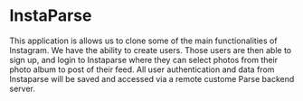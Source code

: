 # InstaParse
 This application is allows us to clone some of the main functionalities of Instagram. We have the ability to create users. Those users are then able to sign up, and login to Instaparse where they can select photos from their photo album to post of their feed. All user authentication and data from Instaparse will be saved and accessed via a remote custome Parse backend server.
